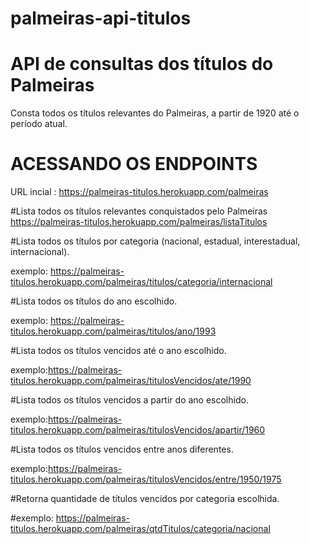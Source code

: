 # palmeiras-api-titulos

# API de consultas dos títulos do Palmeiras
 Consta todos os títulos relevantes do Palmeiras, a partir de 1920 até o período atual.

# ACESSANDO OS ENDPOINTS
 URL incial : https://palmeiras-titulos.herokuapp.com/palmeiras
 
 #Lista todos os títulos relevantes conquistados pelo Palmeiras
  https://palmeiras-titulos.herokuapp.com/palmeiras/listaTitulos
  
  #Lista todos os títulos por categoria (nacional, estadual, interestadual, internacional).

  exemplo: https://palmeiras-titulos.herokuapp.com/palmeiras/titulos/categoria/internacional
  
  #Lista todos os títulos do ano escolhido.

  exemplo: https://palmeiras-titulos.herokuapp.com/palmeiras/titulos/ano/1993
  
  #Lista todos os títulos vencidos até o ano escolhido.

  exemplo:https://palmeiras-titulos.herokuapp.com/palmeiras/titulosVencidos/ate/1990
  
  #Lista todos os títulos vencidos a partir do ano escolhido.

  exemplo:https://palmeiras-titulos.herokuapp.com/palmeiras/titulosVencidos/apartir/1960
  
  #Lista todos os títulos vencidos entre anos diferentes.

  exemplo:https://palmeiras-titulos.herokuapp.com/palmeiras/titulosVencidos/entre/1950/1975
  
  #Retorna quantidade de títulos vencidos por categoria escolhida.

  #exemplo: https://palmeiras-titulos.herokuapp.com/palmeiras/qtdTitulos/categoria/nacional
